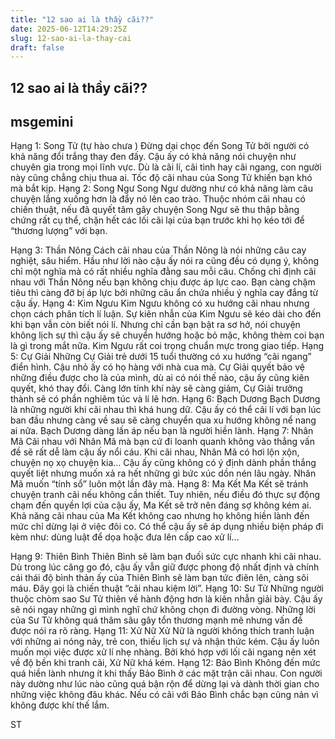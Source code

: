 ```yaml
---
title: "12 sao ai là thầy cãi??"
date: 2025-06-12T14:29:25Z
slug: 12-sao-ai-la-thay-cai
draft: false
---
```


## 12 sao ai là thầy cãi??

## msgemini

Hạng 1: Song Tử (tự hào chưa )
Đừng dại chọc đến Song Tử bởi người có khả năng đổi trắng thay đen đấy. Cậu ấy có khả năng nói chuyện như chuyên gia trong mọi lĩnh vực. Dù là cãi lí, cãi tình hay cãi ngang, con người này cũng chẳng chịu thua ai. Tốc độ cãi nhau của Song Tử khiến bạn khó mà bắt kịp.
Hạng 2: Song Ngư
Song Ngư dường như có khả năng làm câu chuyện lắng xuống hơn là đẩy nó lên cao trào. Thuộc nhóm cãi nhau có chiến thuật, nếu đã quyết tâm gây chuyện Song Ngư sẽ thu thập bằng chứng rất cụ thể, chặn hết các lối cãi lại của bạn trước khi họ kéo tới để “thương lượng” với bạn.
 
Hạng 3: Thần Nông
Cách cãi nhau của Thần Nông là nói những câu cay nghiệt, sâu hiểm. Hầu như lời nào cậu ấy nói ra cũng đều có dụng ý, không chỉ một nghĩa mà có rất nhiều nghĩa đằng sau mỗi câu. Chống chỉ định cãi nhau với Thần Nông nếu bạn không chịu được áp lực cao. Bạn càng chậm tiêu thì càng đỡ bị áp lực bởi những câu ẩn chứa nhiều ý nghĩa cay đắng từ cậu ấy.
Hạng 4: Kim Ngưu
Kim Ngưu không có xu hướng cãi nhau nhưng chọn cách phân tích lí luận. Sự kiên nhẫn của Kim Ngưu sẽ kéo dài cho đến khi bạn vẫn còn biết nói lí. Nhưng chỉ cần bạn bật ra sơ hở, nói chuyện không lịch sự thì cậu ấy sẽ chuyển hướng hoặc bỏ mặc, không thèm coi bạn là gì trong mắt nữa. Kim Ngưu rất coi trọng chuẩn mực trong giao tiếp.
Hạng 5: Cự Giải
Những Cự Giải trẻ dưới 15 tuổi thường có xu hướng “cãi ngang” điển hình. Cậu nhỏ ấy có họ hàng với nhà cua mà. Cự Giải quyết bảo vệ những điều được cho là của mình, dù ai có nói thế nào, cậu ấy cũng kiên quyết, khó thay đổi. Càng lớn tính khí này sẽ càng giảm, Cự Giải trưởng thành sẽ có phần nghiêm túc và lí lẽ hơn.
Hạng 6: Bạch Dương
Bạch Dương là những người khi cãi nhau thì khá hung dữ. Cậu ấy có thể cãi lí với bạn lúc ban đầu nhưng càng về sau sẽ càng chuyển qua xu hướng không nể nang ai nữa. Bạch Dương dàng lấn áp nếu bạn là người hiền lành.
Hạng 7: Nhân Mã
Cãi nhau với Nhân Mã mà bạn cứ đi loanh quanh không vào thẳng vấn đề sẽ rất dễ làm cậu ấy nổi cáu. Khi cãi nhau, Nhân Mã có hơi lộn xộn, chuyện nọ xọ chuyện kia… Cậu ấy cũng không có ý định dành phần thắng quyết liệt nhưng muốn xả ra hết những gì bức xúc dồn nén lâu ngày. Nhân Mã muốn “tính sổ” luôn một lần đây mà.
Hạng 8: Ma Kết
Ma Kết sẽ tránh chuyện tranh cãi nếu không cần thiết. Tuy nhiên, nếu điều đó thực sự động chạm đến quyền lợi của cậu ấy, Ma Kết sẽ trở nên đáng sợ không kém ai. Khả năng cãi nhau của Ma Kết không cao nhưng họ không hiền lành đến mức chỉ dừng lại ở việc đôi co. Có thể cậu ấy sẽ áp dụng nhiều biện pháp đi kèm như: dùng luật để dọa hoặc đưa lên cấp cao xử lí…
 
Hạng 9: Thiên Bình
Thiên Bình sẽ làm bạn đuối sức cực nhanh khi cãi nhau. Dù trong lúc căng go đó, cậu ấy vẫn giữ được phong độ nhất định và chính cái thái độ bình thản ấy của Thiên Bình sẽ làm bạn tức điên lên, càng sôi máu. Đây gọi là chiến thuật “cãi nhau kiệm lời”.
Hạng 10: Sư Tử
Những người thuộc chòm sao Sư Tử thiên về hành động hơn là kiên nhẫn giải bày. Cậu ấy sẽ nói ngay những gì mình nghĩ chứ không chọn đi đường vòng. Những lời của Sư Tử không quá thâm sâu gây tổn thương mạnh mẽ nhưng vấn đề được nói ra rõ ràng.
Hạng 11: Xử Nữ
Xử Nữ là người không thích tranh luận với những ai nóng nảy, trẻ con, thiếu lịch sự và nhận thức kém. Cậu ấy luôn muốn mọi việc được xử lí nhẹ nhàng. Bởi khó hợp với lối cãi ngang nên xét về độ bền khi tranh cãi, Xử Nữ khá kém.
Hạng 12: Bảo Bình
Không đến mức quá hiền lành nhưng ít khi thấy Bảo Bình ở các mặt trận cãi nhau. Con người này dường như lúc nào cũng quá bận rộn để dừng lại và dành thời gian cho những việc không đâu khác. Nếu có cãi với Bảo Bình chắc bạn cũng nản vì không được khí thế lắm.
 
ST